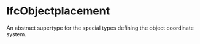 IfcObjectplacement
==================
An abstract supertype for the special types defining the object coordinate
system.


